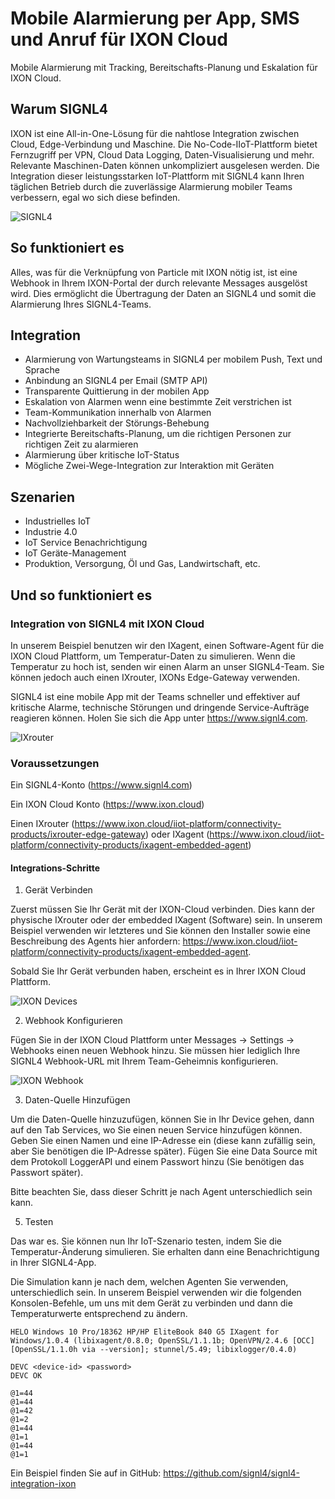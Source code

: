 # Mobile Alarmierung per App, SMS und Anruf für IXON Cloud

Mobile Alarmierung mit Tracking, Bereitschafts-Planung und Eskalation für IXON Cloud.

## Warum SIGNL4


IXON ist eine All-in-One-Lösung für die nahtlose Integration zwischen Cloud, Edge-Verbindung und Maschine. Die No-Code-IIoT-Plattform bietet Fernzugriff per VPN, Cloud Data Logging, Daten-Visualisierung und mehr. Relevante Maschinen-Daten können unkompliziert ausgelesen werden. Die Integration dieser leistungsstarken IoT-Plattform mit SIGNL4 kann Ihren täglichen Betrieb durch die zuverlässige Alarmierung mobiler Teams verbessern, egal wo sich diese befinden.
 
![SIGNL4](ixon-signl4.png)

## So funktioniert es

Alles, was für die Verknüpfung von Particle mit IXON nötig ist, ist eine Webhook in Ihrem IXON-Portal der durch relevante Messages ausgelöst wird. Dies ermöglicht die Übertragung der Daten an SIGNL4 und somit die Alarmierung Ihres SIGNL4-Teams.

## Integration

- Alarmierung von Wartungsteams in SIGNL4 per mobilem Push, Text und Sprache
- Anbindung an SIGNL4 per Email (SMTP API)
- Transparente Quittierung in der mobilen App
- Eskalation von Alarmen wenn eine bestimmte Zeit verstrichen ist
- Team-Kommunikation innerhalb von Alarmen
- Nachvollziehbarkeit der Störungs-Behebung
- Integrierte Bereitschafts-Planung, um die richtigen Personen zur richtigen Zeit zu alarmieren
- Alarmierung über kritische IoT-Status
- Mögliche Zwei-Wege-Integration zur Interaktion mit Geräten

## Szenarien

- Industrielles IoT
- Industrie 4.0
- IoT Service Benachrichtigung
- IoT Geräte-Management
- Produktion, Versorgung, Öl und Gas, Landwirtschaft, etc.

## Und so funktioniert es

### Integration von SIGNL4 mit IXON Cloud

In unserem Beispiel benutzen wir den IXagent, einen Software-Agent für die IXON Cloud Plattform, um Temperatur-Daten zu simulieren. Wenn die Temperatur zu hoch ist, senden wir einen Alarm an unser SIGNL4-Team. Sie können jedoch auch einen IXrouter, IXONs Edge-Gateway verwenden.

SIGNL4 ist eine mobile App mit der Teams schneller und effektiver auf kritische Alarme, technische Störungen und dringende Service-Aufträge reagieren können. Holen Sie sich die App unter https://www.signl4.com.

![IXrouter](ixon-router.png)

### Voraussetzungen

Ein SIGNL4-Konto (https://www.signl4.com)

Ein IXON Cloud Konto (https://www.ixon.cloud)

Einen IXrouter (https://www.ixon.cloud/iiot-platform/connectivity-products/ixrouter-edge-gateway) oder IXagent (https://www.ixon.cloud/iiot-platform/connectivity-products/ixagent-embedded-agent)

#### Integrations-Schritte

1. Gerät Verbinden  

Zuerst müssen Sie Ihr Gerät mit der IXON-Cloud verbinden. Dies kann der physische IXrouter oder der embedded IXagent (Software) sein. In unserem Beispiel verwenden wir letzteres und Sie können den Installer sowie eine Beschreibung des Agents hier anfordern: https://www.ixon.cloud/iiot-platform/connectivity-products/ixagent-embedded-agent.

Sobald Sie Ihr Gerät verbunden haben, erscheint es in Ihrer IXON Cloud Plattform.

![IXON Devices](ixon-devices.png)

2. Webhook Konfigurieren  

Fügen Sie in der IXON Cloud Plattform unter Messages -> Settings -> Webhooks einen neuen Webhook hinzu. Sie müssen hier lediglich Ihre SIGNL4 Webhook-URL mit Ihrem Team-Geheimnis konfigurieren.

![IXON Webhook](ixon-webhook.png)

3. Daten-Quelle Hinzufügen  

Um die Daten-Quelle hinzuzufügen, können Sie in Ihr Device gehen, dann auf den Tab Services, wo Sie einen neuen Service hinzufügen können. Geben Sie einen Namen und eine IP-Adresse ein (diese kann zufällig sein, aber Sie benötigen die IP-Adresse später). Fügen Sie eine Data Source mit dem Protokoll LoggerAPI und einem Passwort hinzu (Sie benötigen das Passwort später).

Bitte beachten Sie, dass dieser Schritt je nach Agent unterschiedlich sein kann.

5. Testen  

Das war es. Sie können nun Ihr IoT-Szenario testen, indem Sie die Temperatur-Änderung simulieren. Sie erhalten dann eine Benachrichtigung in Ihrer SIGNL4-App.

Die Simulation kann je nach dem, welchen Agenten Sie verwenden, unterschiedlich sein. In unserem Beispiel verwenden wir die folgenden Konsolen-Befehle, um uns mit dem Gerät zu verbinden und dann die Temperaturwerte entsprechend zu ändern.

```
HELO Windows 10 Pro/18362 HP/HP EliteBook 840 G5 IXagent for Windows/1.0.4 (libixagent/0.8.0; OpenSSL/1.1.1b; OpenVPN/2.4.6 [OCC] [OpenSSL/1.1.0h via --version]; stunnel/5.49; libixlogger/0.4.0)

DEVC <device-id> <password>
DEVC OK

@1=44
@1=44
@1=42
@1=2
@1=44
@1=1
@1=44
@1=1
```

Ein Beispiel finden Sie auf in GitHub:
https://github.com/signl4/signl4-integration-ixon
